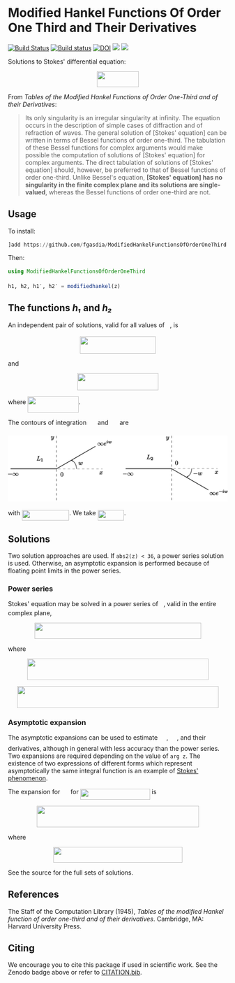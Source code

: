 # Modified Hankel Functions Of Order One Third and Their Derivatives

[![Build Status](https://travis-ci.com/fgasdia/ModifiedHankelFunctionsOfOrderOneThird.jl.svg?branch=master)](https://travis-ci.com/fgasdia/ModifiedHankelFunctionsOfOrderOneThird.jl) [![Build status](https://ci.appveyor.com/api/projects/status/w115vkl46t4nj4ui?svg=true)](https://ci.appveyor.com/project/EP-Guy/modifiedhankelfunctionsoforderonethird) [![DOI](https://zenodo.org/badge/156012814.svg)](https://zenodo.org/badge/latestdoi/156012814) [![](https://img.shields.io/badge/docs-stable-blue.svg)](https://fgasdia.github.io/ModifiedHankelFunctionsOfOrderOneThird.jl/stable) [![](https://img.shields.io/badge/docs-dev-blue.svg)](https://fgasdia.github.io/ModifiedHankelFunctionsOfOrderOneThird.jl/dev)


Solutions to Stokes' differential equation:

<p align="center"><img src="/tex/7a9703279d8af8b6c816345789cfc3d6.svg?invert_in_darkmode&sanitize=true" align=middle width=95.89569494999999pt height=35.77743345pt/></p>

From _Tables of the Modified Hankel Functions of Order One-Third and of their Derivatives_:

> Its only singularity is an irregular singularity at infinity. The equation occurs in the description of simple cases of diffraction and of refraction of waves.
> The general solution of [Stokes' equation] can be written in terms of Bessel functions of order one-third. The tabulation of these Bessel functions for complex arguments would make possible the computation of solutions of [Stokes' equation] for complex arguments. The direct tabulation of solutions of [Stokes' equation] should, however, be preferred to that of Bessel functions of order one-third. Unlike Bessel's equation, **[Stokes' equation] has no singularity in the finite complex plane and its solutions are single-valued**, whereas the Bessel functions of order one-third are not.

## Usage

To install:
```julia
]add https://github.com/fgasdia/ModifiedHankelFunctionsOfOrderOneThird.jl
```

Then:
```julia
using ModifiedHankelFunctionsOfOrderOneThird

h1, h2, h1′, h2′ = modifiedhankel(z)
```

## The functions _h₁_ and _h₂_

An independent pair of solutions, valid for all values of <img src="/tex/f93ce33e511096ed626b4719d50f17d2.svg?invert_in_darkmode&sanitize=true" align=middle width=8.367621899999993pt height=14.15524440000002pt/>, is

<p align="center"><img src="/tex/0881e9f68f46ac526be6ce0622c73547.svg?invert_in_darkmode&sanitize=true" align=middle width=173.4397896pt height=39.1573875pt/></p>

and

<p align="center"><img src="/tex/43f1a610ddc4c7f2989ac468c8038443.svg?invert_in_darkmode&sanitize=true" align=middle width=186.22521554999997pt height=39.1573875pt/></p>

where <img src="/tex/6a1370aa3b609ee19cdf955664a9c204.svg?invert_in_darkmode&sanitize=true" align=middle width=116.74815569999998pt height=36.4155132pt/>.

The contours of integration <img src="/tex/929ed909014029a206f344a28aa47d15.svg?invert_in_darkmode&sanitize=true" align=middle width=17.73978854999999pt height=22.465723500000017pt/> and <img src="/tex/4327ea69d9c5edcc8ddaf24f1d5b47e4.svg?invert_in_darkmode&sanitize=true" align=middle width=17.73978854999999pt height=22.465723500000017pt/> are

![contoursofintegration](contoursofintegration.svg)

with <img src="/tex/8f8e464d2606edffa767ab489706c317.svg?invert_in_darkmode&sanitize=true" align=middle width=108.84312119999998pt height=24.65753399999998pt/>. We take <img src="/tex/7a89758c6f0f5b13c3254cb7dfd3b713.svg?invert_in_darkmode&sanitize=true" align=middle width=60.52698299999998pt height=24.65753399999998pt/>.

## Solutions

Two solution approaches are used. If `abs2(z) < 36`, a power series solution is used. Otherwise, an asymptotic expansion is performed because of floating point limits in the power series.

### Power series

Stokes' equation may be solved in a power series of <img src="/tex/f93ce33e511096ed626b4719d50f17d2.svg?invert_in_darkmode&sanitize=true" align=middle width=8.367621899999993pt height=14.15524440000002pt/>, valid in the entire complex plane,

<p align="center"><img src="/tex/2386478755dc5db6621d0ba4086a70b8.svg?invert_in_darkmode&sanitize=true" align=middle width=382.35967934999996pt height=36.65224035pt/></p>

where

<p align="center"><img src="/tex/c957005964fab87d65f9dfb65fd40d2e.svg?invert_in_darkmode&sanitize=true" align=middle width=416.97635099999997pt height=49.315569599999996pt/></p>

<p align="center"><img src="/tex/7538b8a402fd0a8b8104ce9d3a82a397.svg?invert_in_darkmode&sanitize=true" align=middle width=461.26299285pt height=49.315569599999996pt/></p>

### Asymptotic expansion

The asymptotic expansions can be used to estimate <img src="/tex/5a95dbebd5e79e850a576db54f501ab8.svg?invert_in_darkmode&sanitize=true" align=middle width=16.02366149999999pt height=22.831056599999986pt/>, <img src="/tex/0f7cea0b89929faf20eda59174bc247f.svg?invert_in_darkmode&sanitize=true" align=middle width=16.02366149999999pt height=22.831056599999986pt/>, and their derivatives, although in general with less accuracy than the power series. Two expansions are required depending on the value of `arg z`. The existence of two expressions of different forms which represent asymptotically the same integral function is an example of [Stokes' phenomenon](https://en.wikipedia.org/wiki/Stokes_phenomenon).

The expansion for <img src="/tex/5a95dbebd5e79e850a576db54f501ab8.svg?invert_in_darkmode&sanitize=true" align=middle width=16.02366149999999pt height=22.831056599999986pt/> for <img src="/tex/2bc9dc1ce765d768fd71a26518a924af.svg?invert_in_darkmode&sanitize=true" align=middle width=160.06845525pt height=24.65753399999998pt/> is

<p align="center"><img src="/tex/e7e4ce30240a2c855f796c7ae9e72946.svg?invert_in_darkmode&sanitize=true" align=middle width=372.81839924999997pt height=49.315569599999996pt/></p>

where

<p align="center"><img src="/tex/c23b4cbc617449d1f0f90b637fc3a962.svg?invert_in_darkmode&sanitize=true" align=middle width=296.41710945pt height=35.77743345pt/></p>

See the source for the full sets of solutions.

## References

The Staff of the Computation Library (1945), _Tables of the modified Hankel function of order one-third and of their derivatives_. Cambridge, MA: Harvard University Press.

## Citing

We encourage you to cite this package if used in scientific work. See the Zenodo
badge above or refer to [CITATION.bib](CITATION.bib).
